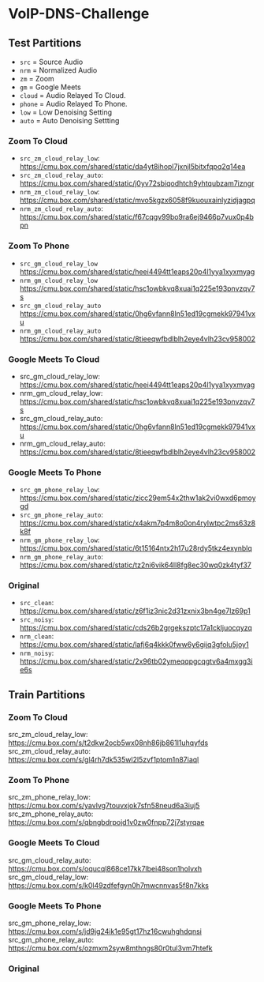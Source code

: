 # VoIP-DNS-Challenge

## Test Partitions

- `src` = Source Audio
- `nrm` = Normalized Audio
- `zm`  = Zoom
- `gm`  = Google Meets
- `cloud` = Audio Relayed To Cloud.
- `phone` = Audio Relayed To Phone.
- `low` = Low Denoising Setting
- `auto` = Auto Denoising Settting

### Zoom To Cloud

- `src_zm_cloud_relay_low`: https://cmu.box.com/shared/static/da4yt8ihopl7jxnjl5bitxfqpq2q14ea
- `src_zm_cloud_relay_auto`: https://cmu.box.com/shared/static/j0yv72sbiqodhtch9yhtqubzam7izngr
- `nrm_zm_cloud_relay_low`: https://cmu.box.com/shared/static/mvo5kgzx6058f9kuouxainlyzidjagpq
- `nrm_zm_cloud_relay_auto`: https://cmu.box.com/shared/static/f67cqgv99bo9ra6ej9466p7vux0p4bpn

### Zoom To Phone

- `src_gm_cloud_relay_low` https://cmu.box.com/shared/static/heei4494tt1eaps20p4l1yya1xyxmyag
- `nrm_gm_cloud_relay_low` https://cmu.box.com/shared/static/hsc1owbkvq8xuai1q225e193pnvzqv7s
- `src_gm_cloud_relay_auto` https://cmu.box.com/shared/static/0hg6vfann8ln51ed19cgmekk97941vxu
- `nrm_gm_cloud_relay_auto` https://cmu.box.com/shared/static/8tieeqwfbdlblh2eye4vlh23cv958002

### Google Meets To Cloud

- src_gm_cloud_relay_low: https://cmu.box.com/shared/static/heei4494tt1eaps20p4l1yya1xyxmyag
- nrm_gm_cloud_relay_low: https://cmu.box.com/shared/static/hsc1owbkvq8xuai1q225e193pnvzqv7s
- src_gm_cloud_relay_auto: https://cmu.box.com/shared/static/0hg6vfann8ln51ed19cgmekk97941vxu
- nrm_gm_cloud_relay_auto: https://cmu.box.com/shared/static/8tieeqwfbdlblh2eye4vlh23cv958002

### Google Meets To Phone

- `src_gm_phone_relay_low`: https://cmu.box.com/shared/static/zicc29em54x2thw1ak2vi0wxd6pmoygd
- `src_gm_phone_relay_auto`: https://cmu.box.com/shared/static/x4akm7p4m8o0on4rylwtpc2ms63z8k8f
- `nrm_gm_phone_relay_low`: https://cmu.box.com/shared/static/6t15164ntx2h17u28rdy5tkz4exynblq
- `nrm_gm_phone_relay_auto`: https://cmu.box.com/shared/static/tz2ni6vik64ll8fg8ec30wq0zk4tyf37

### Original

- `src_clean`: https://cmu.box.com/shared/static/z6f1iz3nic2d31zxnix3bn4ge7lz69p1
- `src_noisy`: https://cmu.box.com/shared/static/cds26b2grgekszptc17a1ckljuocqyzq
- `nrm_clean`: https://cmu.box.com/shared/static/lafj6q4kkk0fww6y6gijq3gfolu5joy1
- `nrm_noisy`: https://cmu.box.com/shared/static/2x96tb02ymeqqpgcqgtv6a4mxgg3ie6s

## Train Partitions

### Zoom To Cloud

src_zm_cloud_relay_low: https://cmu.box.com/s/t2dkw2ocb5wx08nh86jb861l1uhqyfds
src_zm_cloud_relay_auto: https://cmu.box.com/s/gl4rh7dk535wl2l5zvf1ptom1n87iaql

### Zoom To Phone

src_zm_phone_relay_low: https://cmu.box.com/s/yavlvg7touvxjok7sfn58neud6a3iuj5
src_zm_phone_relay_auto: https://cmu.box.com/s/qbngbdrpojd1v0zw0fnpp72j7styrqae

### Google Meets To Cloud

src_gm_cloud_relay_auto: https://cmu.box.com/s/oqucql868ce17kk7lbei48son1holvxh
src_gm_cloud_relay_low: https://cmu.box.com/s/k0l49zdfefgyn0h7mwcnnvas5f8n7kks

### Google Meets To Phone

src_gm_phone_relay_low: https://cmu.box.com/s/jd9jg24ik1e95gt17hz16cwuhghdqnsi
src_gm_phone_relay_auto: https://cmu.box.com/s/ozmxm2syw8mthngs80r0tul3vm7htefk

### Original


